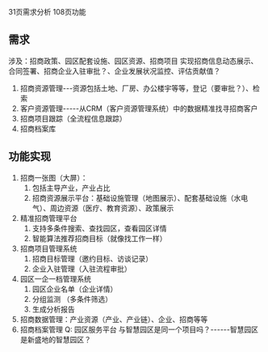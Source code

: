 
31页需求分析   108页功能
## 需求
涉及：招商政策、园区配套设施、园区资源、招商项目
实现招商信息动态展示、合同签署、招商企业入驻审批？、企业发展状况监控、评估贡献值？

1. 招商资源管理---资源包括土地、厂房、办公楼宇等等，登记（要审批？）、检索
2. 客户资源管理-----从CRM（客户资源管理系统）中的数据精准找寻招商客户
3. 招商项目跟踪（全流程信息跟踪）
4. 招商档案库

## 功能实现
1. 招商一张图（大屏）：
	1. 包括主导产业，产业占比
	2. 招商资源展示平台：基础设施管理（地图展示）、配套基础设施（水电气）、周边资源（医疗、教育资源）、政策展示
2. 精准招商管理平台
	1. 支持多条件搜索、查找园区，查看园区详情
	2. 智能算法推荐招商目标（就像找工作一样）
3. 招商项目管理系统
	1. 招商目标管理（邀约目标、访谈记录）
	2. 企业入驻管理（入驻流程审批）
4. 园区一企一档管理系统
	1. 园区企业名单（企业详情）
	2. 分组监测 （多条件筛选）
	3. 生成分析报告
5. 招商数据管理：产业资源（产业、产业链）、企业、招商等等
6. 招商档案管理
Q: 园区服务平台 与智慧园区是同一个项目吗？------智慧园区是新盛地的智慧园区？